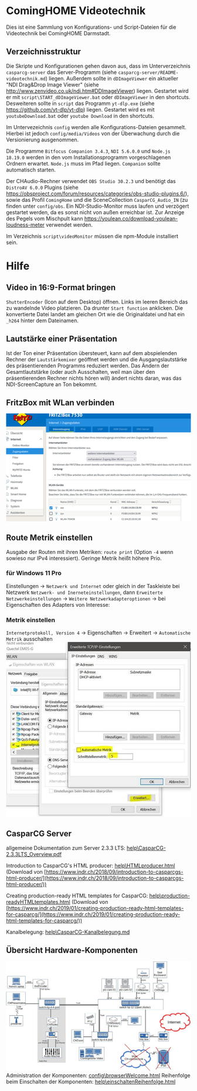 # ComingHOME Videotechnik

Dies ist eine Sammlung von Konfigurations- und Script-Dateien für die Videotechnik bei ComingHOME Darmstadt.

## Verzeichnisstruktur

Die Skripte und Konfigurationen gehen davon aus, dass im Unterverzeichnis `casparcg-server` das Server-Programm (siehe `casparcg-server/README-videotechnik.md`) liegen.
Außerdem sollte in `dDImageViewer` ein aktueller "NDI Drag&Drop Image Viewer" (siehe http://www.zenvideo.co.uk/ndi.htm#DDImageViewer) liegen. Gestartet wird er mit `script\START_dDImageViewer.bat` oder `dDImageViewer` in den shortcuts.
Desweiteren sollte in `script` das Programm `yt-dlp.exe` (siehe https://github.com/yt-dlp/yt-dlp) liegen. Gestartet wird es mit `youtubeDownload.bat` oder `youtube Download` in den shortcuts.

Im Untervezeichnis `config` werden alle Konfigurations-Dateien gesammelt. Hierbei ist jedoch `config/media/Videos` von der Überwachung durch die Versionierung ausgenommen.

Die Programme `Bitfocus Companion 3.4.3`, `NDI 5.6.0.0` und `Node.js 18.19.0` werden in den vom Installationsprogramm vorgeschlagenen Ordnern erwartet. `Node.js` muss im Pfad liegen. `Companion` sollte automatisch starten.

Der CHAudio-Rechner verwendet `OBS Studio 30.2.3` und benötigt das `DistroAV 6.0.0` Plugins (siehe https://obsproject.com/forum/resources/categories/obs-studio-plugins.6/), sowie das Profil `ComingHome` und die SceneCollection `CasparCG_Audio_IN` (zu finden unter `config/obs`.
Ein NDI-Studio-Monitor muss laufen und verzögert gestartet werden, da es sonst nicht von außen erreichbar ist.
Zur Anzeige des Pegels vom Mischpult kann https://youlean.co/download-youlean-loudness-meter verwendet werden.

Im Verzeichnis `script\videoMonitor` müssen die npm-Module installiert sein.

# Hilfe

## Video in 16:9-Format bringen

`ShutterEncoder` (Icon auf dem Desktop) öffnen. Links im leeren Bereich das zu wandelnde Video platzieren. Da drunter `Start function` anklicken. Die konvertierte Datei landet am gleichen Ort wie die Originaldatei und hat ein `_h264` hinter dem Dateinamen.

## Lautstärke einer Präsentation

Ist der Ton einer Präsentation übersteuert, kann auf dem abspielenden Rechner der `Lautstärkemixer` geöffnet werden und die Ausgangslautstärke des präsentierenden Programms reduziert werden.
Das Ändern der Gesamtlautstärke (oder auch Ausschalten, weil man über den präsentierenden Rechner nichts hören will) ändert nichts daran, was das NDI-ScreenCapture an Ton bekommt.

## FritzBox mit WLan verbinden
![Screeenshot Internet->Zugangsdaten](help/fritzBoxMitWLanVerbinden.png)

## Route Metrik einstellen
Ausgabe der Routen mit ihren Metriken: `route print` (Option `-4` wenn sowieso nur IPv4 interessiert).
Geringe Metrik heißt höhere Prio.

### für Windows 11 Pro
Einstellungen -> `Netzwerk und Internet`
oder gleich in der Taskleiste bei Netzwerk `Netzwerk- und Inerneteinstellungen`, dann `Erweiterte Netzwerkeinstellungen` -> `Weitere Netzwerkadapteroptionen` -> bei Eigenschaften des Adapters von Interesse:

### Metrik einstellen
`Internetprotokoll, Version 4` -> Eigenschaften -> Erweitert -> `Automatische Metrik` ausschalten
![Screenshot Internetprotokoll->Erweitert->keine automatische Metrik](help/routeMetrik.jpg)


## CasparCG Server

allgemeine Dokumentation zum Server 2.3.3 LTS: [help\CasparCG-2.3.3LTS_Overview.pdf](help/CasparCG-2.3.3LTS_Overview.pdf)

Introduction to CasparCG's HTML producer: [help\HTMLproducer.html](help/HTMLproducer.html) (Download von [https://www.indr.ch/2018/09/introduction-to-casparcgs-html-producer/](https://www.indr.ch/2018/09/introduction-to-casparcgs-html-producer/))

Creating production-ready HTML templates for CasparCG: [help\production-readyHTMLtemplates.html](help/production-readyHTMLtemplates.html) (Download von [https://www.indr.ch/2019/01/creating-production-ready-html-templates-for-casparcg/](https://www.indr.ch/2019/01/creating-production-ready-html-templates-for-casparcg/))

Kanalbelegung: [help\CasparCG-Kanalbelegung.md](help/CasparCG-Kanalbelegung.md)

## Übersicht Hardware-Komponenten
![Schematische Zeichung Hardware-Komponenten](help/videotechnikUEberblick.jpg)
Administration der Komponenten: [config\browserWelcome.html](config/browserWelcome.html)
Reihenfolge beim Einschalten der Komponenten: [help\einschaltenReihenfolge.html](help/einschaltenReihenfolge.html)
